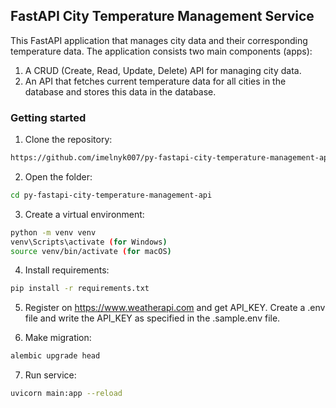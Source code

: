 ## FastAPI City Temperature Management Service

This FastAPI application that manages city data and their corresponding temperature data. The application consists two main components (apps):

1. A CRUD (Create, Read, Update, Delete) API for managing city data.
2. An API that fetches current temperature data for all cities in the database and stores this data in the database.


### Getting started
1. Clone the repository:
```bash
https://github.com/imelnyk007/py-fastapi-city-temperature-management-api.git
```
2. Open the folder:
```bash
cd py-fastapi-city-temperature-management-api
```
3. Create a virtual environment:
```bash
python -m venv venv
venv\Scripts\activate (for Windows)
source venv/bin/activate (for macOS)
```
4. Install requirements:
```bash
pip install -r requirements.txt
```
5. Register on https://www.weatherapi.com and get API_KEY.
Create a .env file and write the API_KEY as specified in the .sample.env file.

6. Make migration:
```bash
alembic upgrade head
```
7. Run service:
```bash
uvicorn main:app --reload
```

